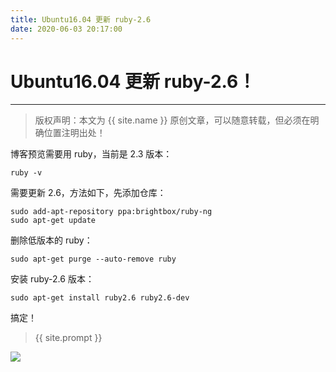 ```yaml
---
title: Ubuntu16.04 更新 ruby-2.6
date: 2020-06-03 20:17:00
---
```

# Ubuntu16.04 更新 ruby-2.6！
***
> 版权声明：本文为 {{ site.name }} 原创文章，可以随意转载，但必须在明确位置注明出处！

博客预览需要用 ruby，当前是 2.3 版本：

```shell
ruby -v
```

需要更新 2.6，方法如下，先添加仓库：

```shell
sudo add-apt-repository ppa:brightbox/ruby-ng
sudo apt-get update
```

删除低版本的 ruby：

```shell
sudo apt-get purge --auto-remove ruby
```

安装 ruby-2.6 版本：

```shell
sudo apt-get install ruby2.6 ruby2.6-dev
```

搞定！


> {{ site.prompt }}



![](https://dlonng.oss-cn-shenzhen.aliyuncs.com/blog/dlonng_qrcode.jpg#pic_center)